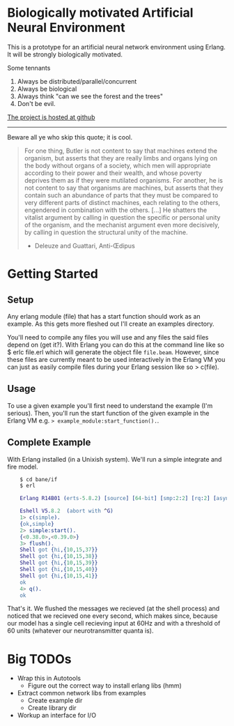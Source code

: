 # Biologically motivated Artificial Neural Environment 

This is a prototype for an artificial neural network environment using Erlang. It will be strongly biologically motivated. 

Some tennants

1. Always be distributed/parallel/concurrent
2. Always be biological
3. Always think "can we see the forest and the trees"
4. Don't be evil.

[The project is hosted at github][gitsite]

* * *

Beware all ye who skip this quote; it is cool.

> For one thing, Butler is not content to say that machines extend the organism, but 
> asserts that they are really limbs and organs lying on the body without organs of a 
> society, which men will appropriate according to their power and their wealth, and 
> whose poverty deprives them as if they were mutilated organisms. For another, he is 
> not content to say that organisms are machines, but asserts that they contain such 
> an abundance of parts that they must be compared to very different parts of distinct 
> machines, each relating to the others, engendered in combination with the others. [...] 
> He shatters the vitalist argument by calling in question the specific or personal unity 
> of the organism, and the mechanist argument even more decisively, by calling in question 
> the structural unity of the machine.
> - Deleuze and Guattari, Anti-Œdipus

# Getting Started

## Setup

Any erlang module (file) that has a start function should work as an example. As this gets more fleshed out I'll create an examples directory.

You'll need to compile any files you will use and any files the said files depend on (get it?). With Erlang you can do this at the command line like so
    $ erlc file.erl
which will generate the object file `file.beam`. However, since these files are currently meant to be used interactively in the Erlang VM you can just as easily compile files during your Erlang session like so
    > c(file).

## Usage

To use a given example you'll first need to understand the example (I'm serious). Then, you'll run the start function of the given example in the Erlang VM e.g. `> example_module:start_function().`.

## Complete Example

With Erlang installed (in a Unixish system). We'll run a simple integrate and fire model.

```bash
	$ cd bane/if
	$ erl
```

```erlang
    Erlang R14B01 (erts-5.8.2) [source] [64-bit] [smp:2:2] [rq:2] [async-threads:0] [hipe] [kernel-poll:false]

    Eshell V5.8.2  (abort with ^G)
    1> c(simple).
    {ok,simple}
    2> simple:start().
    {<0.38.0>,<0.39.0>}
    3> flush().
    Shell got {hi,{10,15,37}}
    Shell got {hi,{10,15,38}}
    Shell got {hi,{10,15,39}}
    Shell got {hi,{10,15,40}}
    Shell got {hi,{10,15,41}}
    ok
    4> q().
    ok
```

That's it. We flushed the messages we recieved (at the shell process) and noticed that we recieved one every second, which makes since, because our model has a single cell recieving input at 60Hz and with a threshold of 60 units (whatever our neurotransmitter quanta is).

# Big TODOs

* Wrap this in Autotools
    * Figure out the correct way to install erlang libs (hmm)
* Extract common network libs from examples
    * Create example dir
	* Create library dir
* Workup an interface for I/O

[gitsite]: github.com/bias/bane "github"
